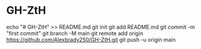 # GH-ZtH
echo "# GH-ZtH" >> README.md
git init
git add README.md
git commit -m "first commit"
git branch -M main
git remote add origin https://github.com/Alexbrady250/GH-ZtH.git
git push -u origin main
